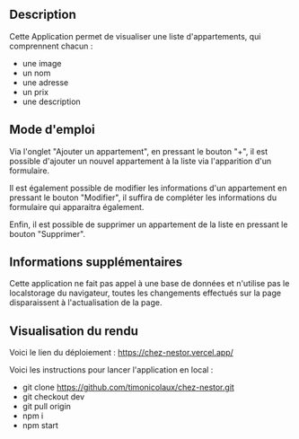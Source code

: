 ## Description

Cette Application permet de visualiser une liste d'appartements, qui comprennent chacun :

- une image
- un nom
- une adresse
- un prix
- une description

## Mode d'emploi

Via l'onglet "Ajouter un appartement", en pressant le bouton "+", il est possible d'ajouter un nouvel appartement à la liste via l'apparition d'un formulaire.

Il est également possible de modifier les informations d'un appartement en pressant le bouton "Modifier", il suffira de compléter les informations du formulaire qui apparaitra également.

Enfin, il est possible de supprimer un appartement de la liste en pressant le bouton "Supprimer".

## Informations supplémentaires

Cette application ne fait pas appel à une base de données et n'utilise pas le localstorage du navigateur, toutes les changements effectués sur la page disparaissent à l'actualisation de la page.

## Visualisation du rendu

Voici le lien du déploiement : https://chez-nestor.vercel.app/

Voici les instructions pour lancer l'application en local :

- git clone https://github.com/timonicolaux/chez-nestor.git
- git checkout dev
- git pull origin
- npm i
- npm start


